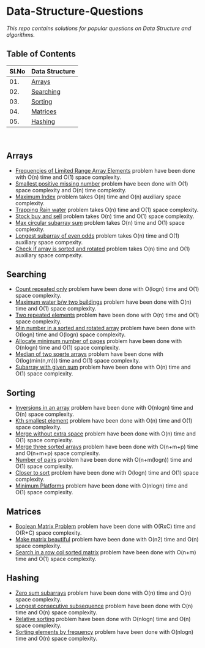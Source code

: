 # Data-Structure-Questions
*This repo contains solutions for popular questions on Data Structure and algorithms.*
## Table of Contents


| Sl.No|  Data Structure       |
|------|------------------|
| 01. |[Arrays](#arrays)|
| 02. |[Searching](#searching)|
| 03. |[Sorting](#sorting)|
| 04. |[Matrices](#matrices)|
| 05. |[Hashing](#hashing)|

<br/>

## Arrays

  * [Frequencies of Limited Range Array Elements](https://github.com/ArpitSachan/Data-Structure-Questions/blob/master/Array/Frequencies%20of%20Limited%20Range%20Array%20Elements.cpp) problem have been done with O(n) time and O(1) space complexity.
  * [Smallest positive missing number](https://github.com/ArpitSachan/Data-Structure-Questions/blob/master/Array/smallest%20positive%20missing%20number.cpp) problem have been done with O(1) space complexity and O(n) time complexity.
  * [Maximum Index](https://github.com/ArpitSachan/Data-Structure-Questions/blob/master/Array/Maximum%20Index.cpp) problem takes O(n) time and O(n) auxiliary space complexity.
  * [Trapping Rain water](https://github.com/ArpitSachan/Data-Structure-Questions/blob/master/Array/Trapping%20rain%20water.cpp) problem takes O(n) time and O(1) space complexity.
  * [Stock buy and sell](https://github.com/ArpitSachan/Data-Structure-Questions/blob/master/Array/Stock%20Buy%20and%20sell.cpp) problem takes O(n) time and O(1) space complexity.
  * [Max circular subarray sum](https://github.com/ArpitSachan/Data-Structure-Questions/blob/master/Array/Max%20circular%20subarray%20sum.cpp) problem takes O(n) time and O(1) space complexity.
  * [Longest subarray of even odds](https://github.com/ArpitSachan/Data-Structure-Questions/blob/master/Array/longest%20subarray%20of%20even%20odds.cpp) problem takes O(n) time and O(1) auxiliary space compexity.
  * [Check if array is sorted and rotated](https://github.com/ArpitSachan/Data-Structure-Questions/blob/master/Array/Check%20if%20array%20is%20sorted%20and%20rotated.cpp) problem takes O(n) time and O(1) auxiliary space compexity.
  
  ## Searching
  * [Count repeated only](https://github.com/ArpitSachan/Data-Structure-Questions/blob/master/Searching/Count%20only%20repeated.cpp) problem have been done with O(logn) time and O(1) space complexity.
  * [Maximum water b/w two buildings](https://github.com/ArpitSachan/Data-Structure-Questions/blob/master/Searching/Max%20water%20between%20two%20buildings.cpp) problem have been done with O(n) time and O(1) space complexity.
  * [Two repeated elements](https://github.com/ArpitSachan/Data-Structure-Questions/blob/master/Searching/Two%20repeated%20elements.cpp) problem have been done with O(n) time and O(1) space complexity.
  * [Min number in a sorted and rotated array](https://github.com/ArpitSachan/Data-Structure-Questions/blob/master/Searching/Minimum%20no.%20in%20a%20sorted%20rotated%20array.cpp) problem have been done with O(logn) time and O(logn) space complexity.
  * [Allocate minimum number of pages](https://github.com/ArpitSachan/Data-Structure-Questions/blob/master/Searching/Allocate%20min%20no%20of%20pages.cpp) problem have been done with O(nlogn) time and O(1) space complexity.
  * [Median of two soerte arrays](https://github.com/ArpitSachan/Data-Structure-Questions/blob/master/Searching/Median%20of%20two%20sorted%20arrays.cpp) problem have been done with O(log(min(n,m))) time and O(1) space complexity.
  * [Subarray with given sum](https://github.com/ArpitSachan/Data-Structure-Questions/blob/master/Searching/subarray%20with%20given%20sum.cpp) problem have been done with O(n) time and O(1) space complexity.
  
  ## Sorting
  * [Inversions in an array](https://github.com/ArpitSachan/Data-Structure-Questions/blob/master/Sorting/Inversion%20in%20an%20array.cpp) problem have been done with O(nlogn) time and O(n) space complexity.
  * [Kth smallest element](https://github.com/ArpitSachan/Data-Structure-Questions/blob/master/Sorting/Kth%20Smallest%20element.cpp) problem have been done with O(n) time and O(1) space complexity.
  * [Merge without extra space](https://github.com/ArpitSachan/Data-Structure-Questions/blob/master/Sorting/Merge%20without%20extra%20space.cpp) problem have been done with O(n) time and O(1) space complexity.
  * [Merge three sorted arrays](https://github.com/ArpitSachan/Data-Structure-Questions/blob/master/Sorting/Merge%20three%20sorted%20arrays.cpp) problem have been done with O(n+m+p) time and O(n+m+p) space complexity. 
  * [Number of pairs](https://github.com/ArpitSachan/Data-Structure-Questions/blob/master/Sorting/Number%20of%20pairs.cpp) problem have been done with O(n+m(logn)) time and O(1) space complexity.
  * [Closer to sort](https://github.com/ArpitSachan/Data-Structure-Questions/blob/master/Sorting/Closer%20to%20sort.cpp) problem have been done with O(logn) time and O(1) space complexity.
  * [Minimum Platforms](https://github.com/ArpitSachan/Data-Structure-Questions/blob/master/Sorting/Minimum%20Platforms.cpp) problem have been done with O(nlogn) time and O(1) space complexity.
  
   ## Matrices
  * [Boolean Matrix Problem](https://github.com/ArpitSachan/Data-Structure-Questions/blob/master/Matrix/Boolean%20Matrix%20Problem.cpp) problem have been done with O(RxC) time and O(R+C) space complexity.
  * [Make matrix beautiful](https://github.com/ArpitSachan/Data-Structure-Questions/blob/master/Matrix/Make%20matrix%20beautiful.cpp) problem have been done with O(n2) time and O(n) space complexity.
  * [Search in a row col sorted matrix](https://github.com/ArpitSachan/Data-Structure-Questions/blob/master/Matrix/Search%20in%20a%20row%20col%20sorted%20matrix.cpp) problem have been done with O(n+m) time and O(1) space complexity.


  ## Hashing
  * [Zero sum subarrays](https://github.com/ArpitSachan/Data-Structure-Questions/blob/master/Hashing/Zero%20sum%20subarrays.cpp) problem have been done with O(n) time and O(n) space complexity.
  * [Longest consecutive subsequence](https://github.com/ArpitSachan/Data-Structure-Questions/blob/master/Hashing/Longest%20consecutive%20subsequence.cpp) problem have been done with O(n) time and O(n) space complexity.
  * [Relative sorting](https://github.com/ArpitSachan/Data-Structure-Questions/blob/master/Hashing/Relative%20sorting.cpp) problem have been done with O(nlogn) time and O(n) space complexity.
  * [Sorting elements by frequency](https://github.com/ArpitSachan/Data-Structure-Questions/blob/master/Hashing/Sorting%20array%20elements%20by%20frequency.cpp) problem have been done with O(nlogn) time and O(n) space complexity.
  
  
  
